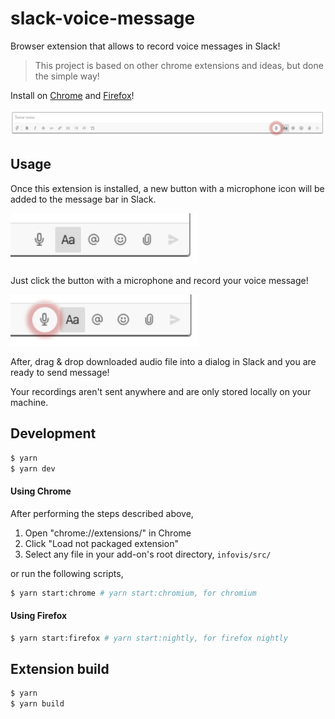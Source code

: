 # slack-voice-message

Browser extension that allows to record voice messages in Slack!

> This project is based on other chrome extensions and ideas, but done the simple way!

Install on [Chrome](https://chrome.google.com/webstore/detail/voice-messages-for-slack/pgjekimljidjelahcnhbmmlaldfhgoia) and [Firefox](https://addons.mozilla.org/es/firefox/addon/voice-messages-for-slack/)!

<img src="./assets/example.png">

## Usage

Once this extension is installed, a new button with a microphone icon will be added to the message bar in Slack.

<img src="./assets/button.png" width="300">

Just click the button with a microphone and record your voice message!

<img src="./assets/recording.png" width="300">

After, drag & drop downloaded audio file into a dialog in Slack and you are ready to send message!

Your recordings aren't sent anywhere and are only stored locally on your machine.

## Development

```sh
$ yarn
$ yarn dev
```

#### Using Chrome

After performing the steps described above,

1.  Open "chrome://extensions/" in Chrome
2.  Click "Load not packaged extension"
3.  Select any file in your add-on's root directory, `infovis/src/`

or run the following scripts,

```sh
$ yarn start:chrome # yarn start:chromium, for chromium
```

#### Using Firefox

```sh
$ yarn start:firefox # yarn start:nightly, for firefox nightly
```

## Extension build

```sh
$ yarn
$ yarn build
```
